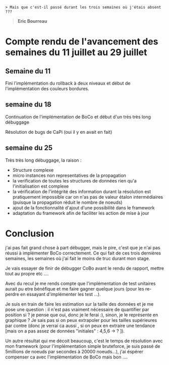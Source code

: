     > Mais que c'est-il passé durant les trois semaines où j'étais absent ???  
> **Eric Bourreau**

# Compte rendu de l'avancement des semaines du 11 juillet au 29 juillet

## Semaine du 11

Fini l'implémentation du rollback à deux niveaux et début de l'implémentation des couleurs bordures.

## semaine du 18

Continuation de l'implémentation de BoCo et début d'un très très long débuggage

Résolution de bugs de CaPi (oui il y en avait en fait)

## semaine du 25

Très très long débuggage, la raison :

- Structure complexe
- micro instances non representatives de la propagation
- la verification de toutes les structures de données rien qu'a l'initialisation est complexe
- la vérification de l'intégrité des information durant la résolution est pratiquement impossible car on n'as pas de valeur étalon intermédiaires (puisque la propagation réduit le nombre de noeuds)
- ajout de la fonctionnalité d'ajout d'une possibilité dans le framework
- adaptation du framework afin de faciliter les action de mise à jour

# Conclusion

j'ai pas fait grand chose à part débugger, mais le pire, c'est que je n'ai pas réussi à implémenter BoCo correctement. Ce qui fait de ces trois dernières semaines, les semaines où j'ai fait le moins de truc durant mon stage.

Je vais essayer de finir de débugger CoBo avant le rendu de rapport, mettre tout au propre etc ....

Avec du recul je me rends compte que l'implémentation de test unitaires aurait pu etre bénéfique et me faire gagner quelque jours (pour les re-perdre en essayant d'implémenter les test ...).

Je suis en train de faire les estimation sur la taille des données et je me pose une question : il n'est pas vraiment nécessaire de quantifier par position si ? je pense que oui, donc je le ferai :), sinon, je le représente en graphique ? Je sais pas si on peux extrapoler pour les tailles supérieures par contre (donc je verrai ca aussi , si on peux en extraire une tendance [mais on a pas assez de données "initiales" : 4,5,6 -> ? ]).

Un autre résultat qui me décoit beaucoup, c'est le temps de résolution avec mon framework (pour l'implémentation simple bruteforce, je suis passé de 5millions de noeuds par secondes à 20000 noeuds...), j'ai éspérer compenser ca avec l'implémentation de BoCo mais bon ....
